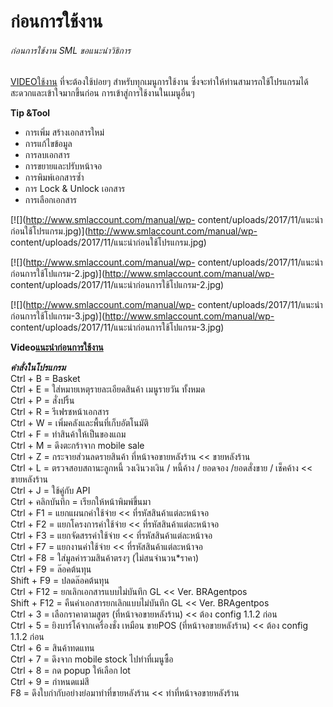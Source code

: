 # ก่อนการใช้งาน

###### ก่อนการใช้งาน SML ขอแนะนำวิธิการ
[VIDEOใช้งาน](https://youtu.be/xuuTUjubGJ4) ที่จะต้องใช้บ่อยๆ
สำหรับทุกเมนูการใช้งาน
ซึ่งจะทำให้ท่านสามารถใช้โปรแกรมได้สะดวกและเข้าใจมากขึ้นก่อน
การเข้าสู่การใช้งานในเมนูอื่นๆ

**Tip &Tool**

  * การเพิ่ม สร้างเอกสารใหม่
  * การแก้ไขข้อมูล
  * การลบเอกสาร
  * การขยายและปรับหน้าจอ
  * การพิมพ์เอกสารซ้ำ
  * การ Lock & Unlock เอกสาร
  * การเลือกเอกสาร



[![](http://www.smlaccount.com/manual/wp-
content/uploads/2017/11/แนะนำก่อนใช้โปรแกรม.jpg)](http://www.smlaccount.com/manual/wp-
content/uploads/2017/11/แนะนำก่อนใช้โปรแกรม.jpg)

[![](http://www.smlaccount.com/manual/wp-
content/uploads/2017/11/แนะนำก่อนการใช้โปแกรม-2.jpg)](http://www.smlaccount.com/manual/wp-
content/uploads/2017/11/แนะนำก่อนการใช้โปแกรม-2.jpg)

[![](http://www.smlaccount.com/manual/wp-
content/uploads/2017/11/แนะนำก่อนการใช้โปแกรม-3.jpg)](http://www.smlaccount.com/manual/wp-
content/uploads/2017/11/แนะนำก่อนการใช้โปแกรม-3.jpg)



**Video[แนะนำก่อนการใช้งาน ](https://youtu.be/xuuTUjubGJ4)**

*****คำสั่งในโปรแกรม*****  
Ctrl + B = Basket  
Ctrl + E = ใส่หมายเหตุรายละเอียดสินค้า เมนูรายวัน ทั้งหมด  
Ctrl + P = สั่งปริ้น  
Ctrl + R = รีเฟรชหน้าเอกสาร  
Ctrl + W = เพิ่มคลังและพื้นที่เก็บอัตโนมัติ  
Ctrl + F = ทำสินค้าให้เป็นของแถม  
Ctrl + M = ดึงตะกร้าจาก mobile sale  
Ctrl + Z = กระจายส่วนลดรายสินค้า ที่หน้าจอขายหลังร้าน << ขายหลังร้าน  
Ctrl + L = ตรวจสอบสถานะลูกหนี้ วงเงินวงเงิน / หนี้ค้าง / ยอดจอง /ยอดสั่งขาย /
เช็คค้าง << ขายหลังร้าน  
Ctrl + J = ใช้คู่กับ API  
Ctrl + คลิกบันทึก = เรียกให้หน้าพิมพ์ขึ้นมา  
Ctrl + F1 = แยกแผนกค่าใช้จ่าย << ที่รหัสสินค้าแต่ละหน้าจอ  
Ctrl + F2 = แยกโครงการค่าใช้จ่าย << ที่รหัสสินค้าแต่ละหน้าจอ  
Ctrl + F3 = แยกจัดสรรค่าใช้จ่าย << ที่รหัสสินค้าแต่ละหน้าจอ  
Ctrl + F7 = แยกงานค่าใช้จ่าย << ที่รหัสสินค้าแต่ละหน้าจอ  
Ctrl + F8 = ใส่มูลค่ารวมสินค้าตรงๆ (ไม่สนจำนวน*ราคา)  
Ctrl + F9 = ล๊อคต้นทุน  
Shift + F9 = ปลดล๊อคต้นทุน  
Ctrl + F12 = ยกเลิกเอกสารแบบไม่บันทึก GL << Ver. BRAgentpos  
Shift + F12 = คืนค่าเอกสารยกเลิกแบบไม่บันทึก GL << Ver. BRAgentpos  
Ctrl + 3 = เลือกราคาตามสูตร (ที่หน้าจอขายหลังร้าน) << ต้อง config 1.1.2 ก่อน  
Ctrl + 5 = ยิงบาร์โค้จากเครื่องชั่ง เหมือน ขายPOS (ที่หน้าจอขายหลังร้าน) <<
ต้อง config 1.1.2 ก่อน  
Ctrl + 6 = สินค้าทดแทน  
Ctrl + 7 = ดึงจาก mobile stock ไปทำที่เมนูซื้อ  
Ctrl + 8 = กด popup ให้เลือก lot  
Ctrl + 9 = กำหนดแม่สี  
F8 = ดึงใบกำกับอย่างย่อมาทำที่ขายหลังร้าน << ทำที่หน้าจอขายหลังร้าน

